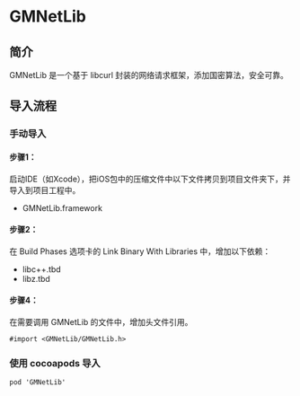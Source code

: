 # GMNetLib

## 简介

GMNetLib 是一个基于 libcurl 封装的网络请求框架，添加国密算法，安全可靠。

## 导入流程

### 手动导入

#### 步骤1：
 
启动IDE（如Xcode），把iOS包中的压缩文件中以下文件拷贝到项目文件夹下，并导入到项目工程中。

* GMNetLib.framework

#### 步骤2：

在 Build Phases 选项卡的 Link Binary With Libraries 中，增加以下依赖：

* libc++.tbd
* libz.tbd

#### 步骤4：

在需要调用 GMNetLib 的文件中，增加头文件引用。

```
#import <GMNetLib/GMNetLib.h>
```

### 使用 cocoapods 导入

```
pod 'GMNetLib'
```
